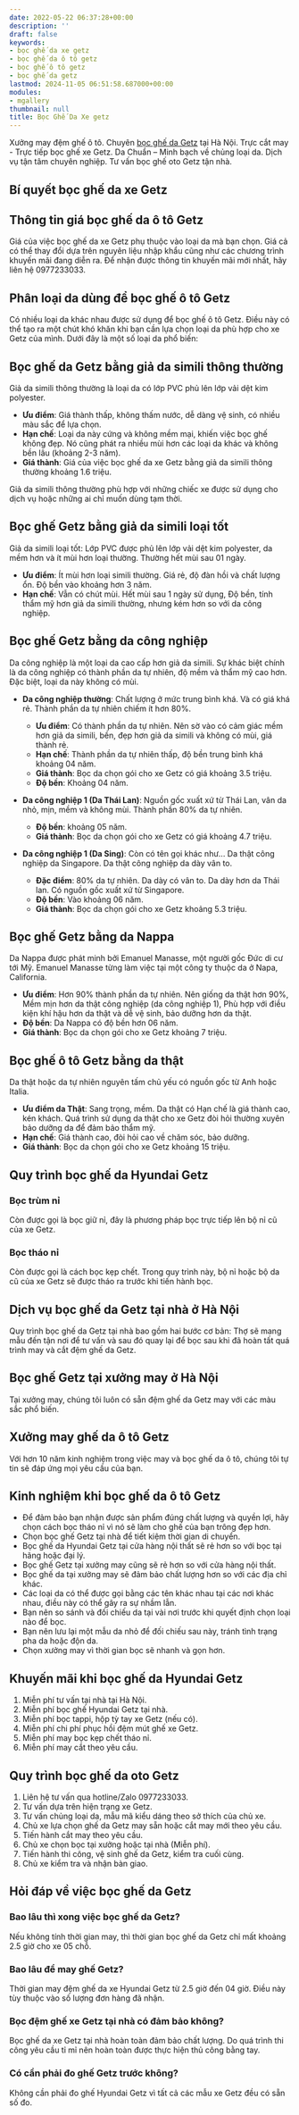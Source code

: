 ```yaml
---
date: 2022-05-22 06:37:28+00:00
description: ''
draft: false
keywords:
- bọc ghế da xe getz
- bọc ghế da ô tô getz
- bọc ghế ô tô getz
- bọc ghế da getz
lastmod: 2024-11-05 06:51:58.687000+00:00
modules:
- mgallery
thumbnail: null
title: Bọc Ghế Da Xe getz
---
```


Xưởng may đệm ghế ô tô. Chuyên [bọc ghế da Getz](https://bocgheoto.vn/hyundai/boc-ghe-da-xe-getz.html) tại Hà Nội. Trực cắt may - Trực tiếp bọc ghế xe Getz. Da Chuẩn – Minh bạch về chủng loại da. Dịch vụ tận tâm chuyên nghiệp. Tư vấn bọc ghế oto Getz tận nhà.

## Bí quyết bọc ghế da xe Getz

## Thông tin giá bọc ghế da ô tô Getz

Giá của việc bọc ghế da xe Getz phụ thuộc vào loại da mà bạn chọn. Giá cả có thể thay đổi dựa trên nguyên liệu nhập khẩu cũng như các chương trình khuyến mãi đang diễn ra. Để nhận được thông tin khuyến mãi mới nhất, hãy liên hệ 0977233033.

## Phân loại da dùng để bọc ghế ô tô Getz

Có nhiều loại da khác nhau được sử dụng để bọc ghế ô tô Getz. Điều này có thể tạo ra một chút khó khăn khi bạn cần lựa chọn loại da phù hợp cho xe Getz của mình. Dưới đây là một số loại da phổ biến:

## Bọc ghế da Getz bằng giả da simili thông thường

Giả da simili thông thường là loại da có lớp PVC phủ lên lớp vải dệt kim polyester.

- **Ưu điểm**: Giá thành thấp, không thấm nước, dễ dàng vệ sinh, có nhiều màu sắc để lựa chọn.
- **Hạn chế**: Loại da này cứng và không mềm mại, khiến việc bọc ghế không đẹp. Nó cũng phát ra nhiều mùi hơn các loại da khác và không bền lâu (khoảng 2-3 năm).
- **Giá thành**: Giá của việc bọc ghế da xe Getz bằng giả da simili thông thường khoảng 1.6 triệu.

Giả da simili thông thường phù hợp với những chiếc xe được sử dụng cho dịch vụ hoặc những ai chỉ muốn dùng tạm thời.

## Bọc ghế Getz bằng giả da simili loại tốt

Giả da simili loại tốt: Lớp PVC được phủ lên lớp vải dệt kim polyester, da mềm hơn và ít mùi hơn loại thường. Thường hết mùi sau 01 ngày.

- **Ưu điểm**: Ít mùi hơn loại simili thường. Giá rẻ, độ đàn hồi và chất lượng ổn. Độ bền vào khoảng hơn 3 năm.
- **Hạn chế**: Vẫn có chút mùi. Hết mùi sau 1 ngày sử dụng, Độ bền, tính thẩm mỹ hơn giả da simili thường, nhưng kém hơn so với da công nghiệp.

## Bọc ghế Getz bằng da công nghiệp

Da công nghiệp là một loại da cao cấp hơn giả da simili. Sự khác biệt chính là da công nghiệp có thành phần da tự nhiên, độ mềm và thẩm mỹ cao hơn. Đặc biệt, loại da này không có mùi.

- **Da công nghiệp thường**: Chất lượng ở mức trung bình khá. Và có giá khá rẻ. Thành phần da tự nhiên chiếm ít hơn 80%.
  - **Ưu điểm**: Có thành phần da tự nhiên. Nên sờ vào có cảm giác mềm hơn giả da simili, bền, đẹp hơn giả da simili và không có mùi, giá thành rẻ.
  - **Hạn chế**: Thành phần da tự nhiên thấp, độ bền trung bình khá khoảng 04 năm.
  - **Giá thành**: Bọc da chọn gói cho xe Getz có giá khoảng 3.5 triệu.
  - **Độ bền**: Khoảng 04 năm.

- **Da công nghiệp 1 (Da Thái Lan)**: Nguồn gốc xuất xứ từ Thái Lan, vân da nhỏ, mịn, mềm và không mùi. Thành phần 80% da tự nhiên.
  - **Độ bền**: khoảng 05 năm.
  - **Giá thành**: Bọc da chọn gói cho xe Getz có giá khoảng 4.7 triệu.

- **Da công nghiệp 1 (Da Sing)**: Còn có tên gọi khác như... Da thật công nghiệp da Singapore. Da thật công nghiệp da dày vân to.
  - **Đặc điểm**: 80% da tự nhiên. Da dày có vân to. Da dày hơn da Thái lan. Có nguồn gốc xuất xứ từ Singapore.
  - **Độ bền**: Vào khoảng 06 năm.
  - **Giá thành**: Bọc da chọn gói cho xe Getz khoảng 5.3 triệu.

## Bọc ghế Getz bằng da Nappa

Da Nappa được phát minh bởi Emanuel Manasse, một người gốc Đức di cư tới Mỹ. Emanuel Manasse từng làm việc tại một công ty thuộc da ở Napa, California.

- **Ưu điểm**: Hơn 90% thành phần da tự nhiên. Nên giống da thật hơn 90%, Mềm mịn hơn da thật công nghiệp (da công nghiệp 1), Phù hợp với điều kiện khí hậu hơn da thật và dễ vệ sinh, bảo dưỡng hơn da thật.
- **Độ bền**: Da Nappa có độ bền hơn 06 năm.
- **Giá thành**: Bọc da chọn gói cho xe Getz khoảng 7 triệu.

## Bọc ghế ô tô Getz bằng da thật

Da thật hoặc da tự nhiên nguyên tấm chủ yếu có nguồn gốc từ Anh hoặc Italia.

- **Ưu điểm da Thật**: Sang trọng, mềm. Da thật có Hạn chế là giá thành cao, kén khách. Quá trình sử dụng da thật cho xe Getz đòi hỏi thường xuyên bảo dưỡng da để đảm bảo thẩm mỹ.
- **Hạn chế**: Giá thành cao, đòi hỏi cao về chăm sóc, bảo dưỡng.
- **Giá thành**: Bọc da chọn gói cho xe Getz khoảng 15 triệu.

## Quy trình bọc ghế da Hyundai Getz

### Bọc trùm nỉ

Còn được gọi là bọc giữ nỉ, đây là phương pháp bọc trực tiếp lên bộ nỉ cũ của xe Getz.

### Bọc tháo nỉ

Còn được gọi là cách bọc kẹp chết. Trong quy trình này, bộ nỉ hoặc bộ da cũ của xe Getz sẽ được tháo ra trước khi tiến hành bọc.

## Dịch vụ bọc ghế da Getz tại nhà ở Hà Nội

Quy trình bọc ghế da Getz tại nhà bao gồm hai bước cơ bản: Thợ sẽ mang mẫu đến tận nơi để tư vấn và sau đó quay lại để bọc sau khi đã hoàn tất quá trình may và cắt đệm ghế da Getz.

## Bọc ghế Getz tại xưởng may ở Hà Nội

Tại xưởng may, chúng tôi luôn có sẵn đệm ghế da Getz may với các màu sắc phổ biến.

## Xưởng may ghế da ô tô Getz

Với hơn 10 năm kinh nghiệm trong việc may và bọc ghế da ô tô, chúng tôi tự tin sẽ đáp ứng mọi yêu cầu của bạn.

## Kinh nghiệm khi bọc ghế da ô tô Getz

- Để đảm bảo bạn nhận được sản phẩm đúng chất lượng và quyền lợi, hãy chọn cách bọc tháo nỉ vì nó sẽ làm cho ghế của bạn trông đẹp hơn.
- Chọn bọc ghế Getz tại nhà để tiết kiệm thời gian di chuyển.
- Bọc ghế da Hyundai Getz tại cửa hàng nội thất sẽ rẻ hơn so với bọc tại hãng hoặc đại lý.
- Bọc ghế Getz tại xưởng may cũng sẽ rẻ hơn so với cửa hàng nội thất.
- Bọc ghế da tại xưởng may sẽ đảm bảo chất lượng hơn so với các địa chỉ khác.
- Các loại da có thể được gọi bằng các tên khác nhau tại các nơi khác nhau, điều này có thể gây ra sự nhầm lẫn.
- Bạn nên so sánh và đối chiếu da tại vài nơi trước khi quyết định chọn loại nào để bọc.
- Bạn nên lưu lại một mẫu da nhỏ để đối chiếu sau này, tránh tình trạng pha da hoặc độn da.
- Chọn xưởng may vì thời gian bọc sẽ nhanh và gọn hơn.

## Khuyến mãi khi bọc ghế da Hyundai Getz

1. Miễn phí tư vấn tại nhà tại Hà Nội.
2. Miễn phí bọc ghế Hyundai Getz tại nhà.
3. Miễn phí bọc tappi, hộp tỳ tay xe Getz (nếu có).
4. Miễn phí chi phí phục hồi đệm mút ghế xe Getz.
5. Miễn phí may bọc kẹp chết tháo nỉ.
6. Miễn phí may cắt theo yêu cầu.

## Quy trình bọc ghế da oto Getz

1. Liên hệ tư vấn qua hotline/Zalo 0977233033.
2. Tư vấn dựa trên hiện trạng xe Getz.
3. Tư vấn chủng loại da, mẫu mã kiểu dáng theo sở thích của chủ xe.
4. Chủ xe lựa chọn ghế da Getz may sẵn hoặc cắt may mới theo yêu cầu.
5. Tiến hành cắt may theo yêu cầu.
6. Chủ xe chọn bọc tại xưởng hoặc tại nhà (Miễn phí).
7. Tiến hành thi công, vệ sinh ghế da Getz, kiểm tra cuối cùng.
8. Chủ xe kiểm tra và nhận bàn giao.

## Hỏi đáp về việc bọc ghế da Getz

### Bao lâu thì xong việc bọc ghế da Getz?

Nếu không tính thời gian may, thì thời gian bọc ghế da Getz chỉ mất khoảng 2.5 giờ cho xe 05 chỗ.

### Bao lâu để may ghế Getz?

Thời gian may đệm ghế da xe Hyundai Getz từ 2.5 giờ đến 04 giờ. Điều này tùy thuộc vào số lượng đơn hàng đã nhận.

### Bọc đệm ghế xe Getz tại nhà có đảm bảo không?

Bọc ghế da xe Getz tại nhà hoàn toàn đảm bảo chất lượng. Do quá trình thi công yêu cầu tỉ mỉ nên hoàn toàn được thực hiện thủ công bằng tay.

### Có cần phải đo ghế Getz trước không?

Không cần phải đo ghế Hyundai Getz vì tất cả các mẫu xe Getz đều có sẵn số đo.